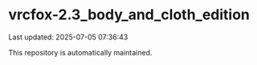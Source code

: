 # vrcfox-2.3_body_and_cloth_edition

Last updated: 2025-07-05 07:36:43

This repository is automatically maintained.
